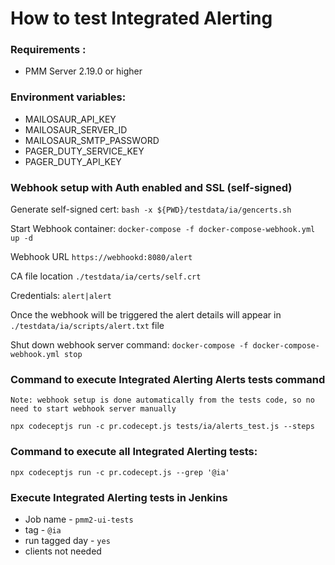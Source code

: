 # **How to test Integrated Alerting**
### Requirements :
* PMM Server 2.19.0 or higher
### Environment variables:
* MAILOSAUR_API_KEY
* MAILOSAUR_SERVER_ID
* MAILOSAUR_SMTP_PASSWORD
* PAGER_DUTY_SERVICE_KEY
* PAGER_DUTY_API_KEY
### Webhook setup with Auth enabled and SSL (self-signed)
Generate self-signed cert: `bash -x ${PWD}/testdata/ia/gencerts.sh`

Start Webhook container: `docker-compose -f docker-compose-webhook.yml up -d`

Webhook URL `https://webhookd:8080/alert`

CA file location `./testdata/ia/certs/self.crt`

Credentials: `alert|alert`

Once the webhook will be triggered the alert details will appear in `./testdata/ia/scripts/alert.txt` file

Shut down webhook server command: `docker-compose -f docker-compose-webhook.yml stop`

### Command to execute Integrated Alerting Alerts tests command
`Note: webhook setup is done automatically from the tests code, so no need to start webhook server manually`

`npx codeceptjs run -c pr.codecept.js tests/ia/alerts_test.js --steps`

### Command to execute all Integrated Alerting tests:

`npx codeceptjs run -c pr.codecept.js --grep '@ia'`

### Execute Integrated Alerting tests in Jenkins
* Job name - `pmm2-ui-tests`
* tag - `@ia`
* run tagged day - `yes`
* clients not needed
